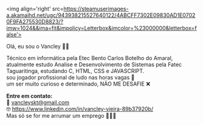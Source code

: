 <img align='right' src=https://steamuserimages-a.akamaihd.net/ugc/943938215527640122/4ABCFF7302E09830AD1E07020F9FA275530D8823/?imw=1024&&ima=fit&impolicy=Letterbox&imcolor=%23000000&letterbox=false'>

Olá, eu sou o Vancley 🤙🏾

Técnico em informática pela Etec Bento Carlos Botelho do Amaral, atualmente estudo Analise e Desenvolvimento de Sistemas pela Fatec Taguaritinga, estudando C, HTML, CSS e JAVASCRIPT.
<br> sou jogador profissional de ludo nas horas vagas 🎲
<br> um ser muito curioso e determinado, NÃO ME DESAFIE ❌


<b>Entre em contato:</b>
<br>📧 vancleyskt@gmail.com 
<br>🤓 https://www.linkedin.com/in/vancley-vieira-89b37920b/
<br> Mas só se for me arrumar um emprego 👨🏾‍💻

